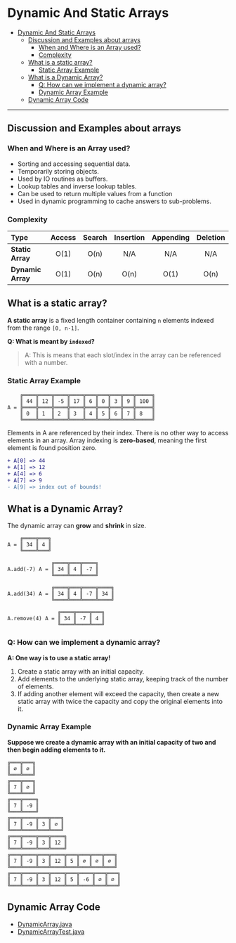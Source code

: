 # Dynamic And Static Arrays

- [Dynamic And Static Arrays](#dynamic-and-static-arrays)
  * [Discussion and Examples about arrays](#discussion-and-examples-about-arrays)
    + [When and Where is an Array used?](#when-and-where-is-an-array-used)
    + [Complexity](#complexity)
  * [What is a static array?](#what-is-a-static-array)
    + [Static Array Example](#static-array-example)
  * [What is a Dynamic Array?](#what-is-a-dynamic-array)
    + [Q: How can we implement a dynamic array?](#q-how-can-we-implement-a-dynamic-array)
    + [Dynamic Array Example](#dynamic-array-example)
  * [Dynamic Array Code](#dynamic-array-code)
---
## Discussion and Examples about arrays
### When and Where is an Array used?
- Sorting and accessing sequential data.
- Temporarily storing objects.
- Used by IO routines as buffers.
- Lookup tables and inverse lookup tables.
- Can be used to return multiple values from a function
- Used in dynamic programming to cache answers to sub-problems.

### Complexity
| Type | Access | Search | Insertion | Appending | Deletion |
|:---|:---:|:---:|:---:|:---:|:---:|
| **Static Array** | O(1) | O(n) | N/A | N/A | N/A |
| **Dynamic Array**| O(1) | O(n) | O(n) | O(1) | O(n) |

## What is a static array?
**A static array** is a fixed length container containing `n` elements indexed from the range `[0, n-1]`.

**Q: What is meant by `indexed`?**
>A: This is means that each slot/index in the array can be referenced with a number.

### Static Array Example

```
    ╔════╦════╦════╦════╦═══╦═══╦═══╦═══╦═════╗
    ║ 44 ║ 12 ║ -5 ║ 17 ║ 6 ║ 0 ║ 3 ║ 9 ║ 100 ║
A = ╠════╬════╬════╬════╬═══╬═══╬═══╬═══╬═════╣
    ║ 0  ║ 1  ║ 2  ║ 3  ║ 4 ║ 5 ║ 6 ║ 7 ║ 8   ║
    ╚════╩════╩════╩════╩═══╩═══╩═══╩═══╩═════╝
```

Elements in A are referenced by their index. There is no other way to access elements in an array. 
Array indexing is **zero-based**, meaning the first element is found position zero.

```diff
+ A[0] => 44
+ A[1] => 12
+ A[4] => 6
+ A[7] => 9
- A[9] => index out of bounds!
```

## What is a Dynamic Array?
The dynamic array can **grow** and **shrink** in size.

```
    ╔════╦═══╗
A = ║ 34 ║ 4 ║
    ╚════╩═══╝

              ╔════╦═══╦════╗
A.add(-7) A = ║ 34 ║ 4 ║ -7 ║
              ╚════╩═══╩════╝

              ╔════╦═══╦════╦════╗
A.add(34) A = ║ 34 ║ 4 ║ -7 ║ 34 ║
              ╚════╩═══╩════╩════╝

                ╔════╦════╦═══╗
A.remove(4) A = ║ 34 ║ -7 ║ 4 ║
                ╚════╩════╩═══╝
```

### Q: How can we implement a dynamic array?
**A: One way is to use a static array!**
1. Create a static array with an initial capacity.
2. Add elements to the underlying static array, keeping track of the number of elements.
3. If adding another element will exceed the capacity, then create a new static array with twice the capacity and copy the original elements into it.

### Dynamic Array Example
**Suppose we create a dynamic array with an initial capacity of two and then begin adding elements to it.**

```
╔═══╦═══╗ 
║ ∅ ║ ∅ ║
╚═══╩═══╝
╔═══╦═══╗
║ 7 ║ ∅ ║
╚═══╩═══╝ 
╔═══╦════╗
║ 7 ║ -9 ║
╚═══╩════╝
╔═══╦════╦═══╦═══╗
║ 7 ║ -9 ║ 3 ║ ∅ ║
╚═══╩════╩═══╩═══╝
╔═══╦════╦═══╦════╗
║ 7 ║ -9 ║ 3 ║ 12 ║
╚═══╩════╩═══╩════╝
╔═══╦════╦═══╦════╦═══╦═══╦═══╦═══╗
║ 7 ║ -9 ║ 3 ║ 12 ║ 5 ║ ∅ ║ ∅ ║ ∅ ║
╚═══╩════╩═══╩════╩═══╩═══╩═══╩═══╝
╔═══╦════╦═══╦════╦═══╦════╦═══╦═══╗
║ 7 ║ -9 ║ 3 ║ 12 ║ 5 ║ -6 ║ ∅ ║ ∅ ║
╚═══╩════╩═══╩════╩═══╩════╩═══╩═══╝
```

## Dynamic Array Code
- [DynamicArray.java](DynamicArray.java)
- [DynamicArrayTest.java](DynamicArrayTest.java)
